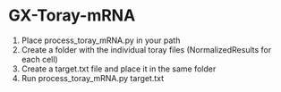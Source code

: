 # GX-Toray-mRNA

1. Place process_toray_mRNA.py in your path
2. Create a folder with the individual toray files (NormalizedResults for each cell)
3. Create a target.txt file and place it in the same folder
4. Run process_toray_mRNA.py target.txt
